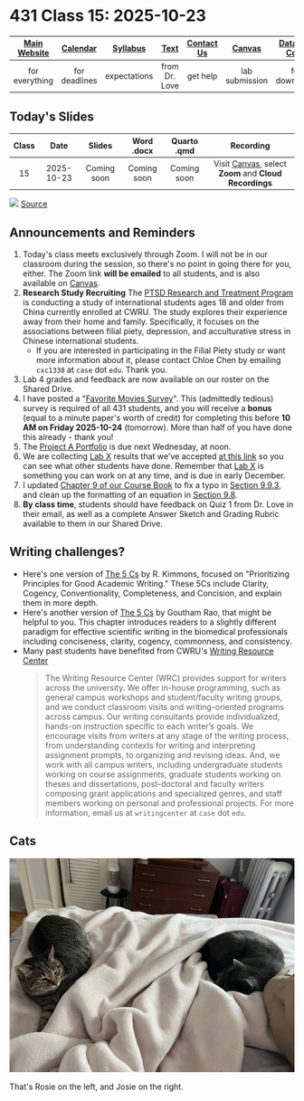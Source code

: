 # 431 Class 15: 2025-10-23

[Main Website](https://thomaselove.github.io/431-2025/) | [Calendar](https://thomaselove.github.io/431-2025/calendar.html) | [Syllabus](https://thomaselove.github.io/431-syllabus-2025/) | [Text](https://thomaselove.github.io/431-book/) | [Contact Us](https://thomaselove.github.io/431-2025/contact.html) | [Canvas](https://canvas.case.edu) | [Data and Code](https://github.com/THOMASELOVE/431-data)
:-----------: | :--------------: | :----------: | :---------: | :-------------: | :-----------: | :------------:
for everything | for deadlines | expectations | from Dr. Love | get help | lab submission | for downloads

## Today's Slides

Class | Date | Slides | Word .docx | Quarto .qmd | Recording
:---: | :--------: | :------: | :------: | :------: | :-------------:
15 | 2025-10-23 | Coming soon | Coming soon | Coming soon | Visit [Canvas](https://canvas.case.edu/), select **Zoom** and **Cloud Recordings**

<!-- 

15 | 2025-10-23 | **[Slides 15](https://thomaselove.github.io/431-slides-2025/class15.html)** | **[Word 15](https://thomaselove.github.io/431-slides-2025/class15w.docx)** | **[Code 15](https://github.com/THOMASELOVE/431-slides-2025/blob/main/class15.qmd)** | Visit [Canvas](https://canvas.case.edu/), select **Zoom** and **Cloud Recordings**

-->

![](https://imgs.xkcd.com/comics/frequentists_vs_bayesians.png) [Source](https://xkcd.com/1132/)

## Announcements and Reminders

1. Today's class meets exclusively through Zoom. I will not be in our classroom during the session, so there's no point in going there for you, either. The Zoom link **will be emailed** to all students, and is also available on [Canvas](https://canvas.case.edu/).
2. **Research Study Recruiting** The [PTSD Research and Treatment Program](https://caslabs.case.edu/ptsdlab/) is conducting a study of international students ages 18 and older from China currently enrolled at CWRU. The study explores their experience away from their home and family.  Specifically, it focuses on the associations between filial piety, depression, and acculturative stress in Chinese international students.
    - If you are interested in participating in the Filial Piety study or want more information about it, please contact Chloe Chen by emailing `cxc1338` at `case` dot `edu`. Thank you.
3. Lab 4 grades and feedback are now available on our roster on the Shared Drive.
4. I have posted a "[Favorite Movies Survey](https://bit.ly/431-2025-movies-survey)". This (admittedly tedious) survey is required of all 431 students, and you will receive a **bonus** (equal to a minute paper's worth of credit) for completing this before **10 AM on Friday 2025-10-24** (tomorrow). More than half of you have done this already - thank you!
5. The [Project A Portfolio](https://thomaselove.github.io/431-projectA-2025/) is due next Wednesday, at noon.
6. We are collecting [Lab X](https://github.com/THOMASELOVE/431-labs-2025/tree/main/labX) results that we've accepted [at this link](https://github.com/THOMASELOVE/431-labs-2025/blob/main/labX/websites_2025.md) so you can see what other students have done. Remember that [Lab X](https://github.com/THOMASELOVE/431-labs-2025/tree/main/labX) is something you can work on at any time, and is due in early December.
7. I updated [Chapter 9 of our Course Book](https://thomaselove.github.io/431-book/09_transmore.html) to fix a typo in [Section 9.9.3](https://thomaselove.github.io/431-book/09_transmore.html#tukey-hsd-approach), and clean up the formatting of an equation in [Section 9.8](https://thomaselove.github.io/431-book/09_transmore.html#back-transforming-predictions).
8. **By class time**, students should have feedback on Quiz 1 from Dr. Love in their email, as well as a complete Answer Sketch and Grading Rubric available to them in our Shared Drive.

## Writing challenges?

- Here's one version of [The 5 Cs](https://edtechbooks.org/rapidwriting/5Cs) by R. Kimmons, focused on "Prioritizing Principles for Good Academic Writing." These 5Cs include Clarity, Cogency, Conventionality, Completeness, and Concision, and explain them in more depth.
- Here's another version of [The 5 Cs](https://academic.oup.com/book/60686/chapter-abstract/526938324?redirectedFrom=fulltext) by Goutham Rao, that might be helpful to you. This chapter introduces readers to a slightly different paradigm for effective scientific writing in the biomedical professionals including conciseness, clarity, cogency, commonness, and consistency.
- Many past students have benefited from CWRU's [Writing Resource Center](https://case.edu/writing/resources/writing-resource-center)
    > The Writing Resource Center (WRC) provides support for writers across the university. We offer in-house programming, such as general campus workshops and student/faculty writing groups, and we conduct classroom visits and writing-oriented programs across campus. Our writing consultants provide individualized, hands-on instruction specific to each writer’s goals. We encourage visits from writers at any stage of the writing process, from understanding contexts for writing and interpreting assignment prompts, to organizing and revising ideas. And, we work with all campus writers, including undergraduate students working on course assignments, graduate students working on theses and dissertations, post-doctoral and faculty writers composing grant applications and specialized genres, and staff members working on personal and professional projects. For more information, email us at `writingcenter` at `case` dot `edu`.

## Cats

![](https://github.com/THOMASELOVE/431-classes-2025/blob/main/class15/images/two_cats_2025-10-19.png)

That's Rosie on the left, and Josie on the right.
